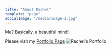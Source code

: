 ```yaml
---
title: "About Rachel"
template: "page"
socialImage: "/media/image-2.jpg"
---
```



Me? Basically, a beautiful mind!

Please visit my [Portfolio Page](https://rachelios-spaceship.vercel.app/)
![Rachel's Portfolio](/media/portfolio-page.jpg)

